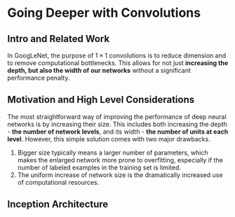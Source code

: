 # Going Deeper with Convolutions

## Intro and Related Work

In GoogLeNet, the purpose of $1\times1$ convolutions is to reduce dimension and to remove computational bottlenecks. This allows for not just **increasing the depth, but also the width of our networks** without a significant performance penalty.

## Motivation and High Level Considerations

The most straightforward way of improving the performance of deep neural networks is by increasing their size. This includes both increasing the depth - **the number of network levels**, and its width - **the number of units at each level**. However, this simple solution comes with two major drawbacks.

1. Bigger size typically means a larger number of parameters, which makes the enlarged network more prone to overfitting, especially if the number of labeled examples in the training set is limited.
2. The uniform increase of network size is the dramatically increased use of computational resources.

## Inception Architecture





